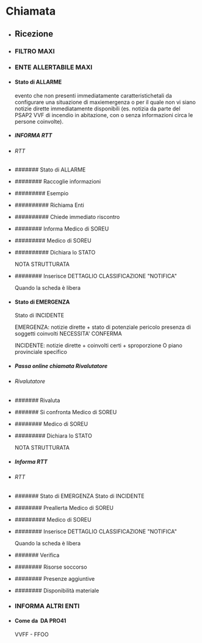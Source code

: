 # Chiamata
- ## Ricezione
- ### FILTRO MAXI
- ### ENTE ALLERTABILE MAXI
- #### Stato di ALLARME
  
  evento che non presenti immediatamente 
  caratteristichetali da configurare 
  una situazione di maxiemergenza
  o per il quale non vi siano notizie dirette immediatamente disponibili
  (es. notizia da parte del PSAP2 VVF di incendio in abitazione, con o senza informazioni circa le persone coinvolte).
- ##### INFORMA RTT
- ###### RTT
- ####### Stato di ALLARME
- ######## Raccoglie informazioni
- ######### Esempio
- ########## Richiama Enti
- ########## Chiede immediato riscontro
- ######## Informa Medico di SOREU
- ######### Medico di SOREU
- ########## Dichiara lo STATO
  
  NOTA STRUTTURATA
- ######## Inserisce DETTAGLIO CLASSIFICAZIONE "NOTIFICA"
  
  Quando la scheda è libera
- #### Stato di EMERGENZA
  Stato di INCIDENTE
  
  EMERGENZA:
  notizie dirette + stato di potenziale pericolo
  presenza di soggetti coinvolti
  NECESSITA' CONFERMA
  
  INCIDENTE:
  notizie dirette + coinvolti certi + sproporzione O piano provinciale specifico
- ##### Passa online chiamata Rivalutatore
- ###### Rivalutatore
- ####### Rivaluta
- ####### Si confronta Medico di SOREU
- ######## Medico di SOREU
- ######### Dichiara lo STATO
  
  NOTA STRUTTURATA
- ##### Informa RTT
- ###### RTT
- ####### Stato di EMERGENZA
  Stato di INCIDENTE
- ######## Preallerta Medico di SOREU
- ######### Medico di SOREU
- ######## Inserisce DETTAGLIO CLASSIFICAZIONE "NOTIFICA"
  
  Quando la scheda è libera
- ####### Verifica
- ######## Risorse soccorso
- ######## Presenze aggiuntive
- ######## Disponibilità materiale
- ### INFORMA ALTRI ENTI
- #### Come da  DA PRO41
  VVFF - FFOO